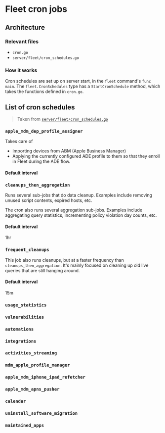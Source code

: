 # Fleet cron jobs

## Architecture

### Relevant files

- `cron.go`
- `server/fleet/cron_schedules.go`

### How it works

Cron schedules are set up on server start, in the `fleet` command's `func main`. The
`fleet.CronSchedules` type has a `StartCronSchedule` method, which takes the functions defined in `cron.go`.

## List of cron schedules

> Taken from [`server/fleet/cron_schedules.go`](https://github.com/fleetdm/fleet/blob/main/server/fleet/cron_schedules.go#L14)

###	`apple_mdm_dep_profile_assigner`
Takes care of 
- Importing devices from ABM (Apple Business Manager)
- Applying the currently configured ADE profile to them so that they enroll in Fleet during the ADE
  flow.

#### Default interval

###	`cleanups_then_aggregation`
Runs several sub-jobs that do data cleanup. Examples include removing unused script contents,
expired hosts, etc.

The cron also runs several aggregation sub-jobs. Examples include aggregating query statistics,
incrementing policy violation day counts, etc.

#### Default interval
1hr

###	`frequent_cleanups`
This job also runs cleanups, but at a faster frequency than `cleanups_then_aggregation`. It's mainly
focused on cleaning up old live queries that are still hanging around. 

#### Default interval
15m

###	`usage_statistics`


###	`vulnerabilities`
###	`automations`
###	`integrations`
###	`activities_streaming`
###	`mdm_apple_profile_manager`
###	`apple_mdm_iphone_ipad_refetcher`
###	`apple_mdm_apns_pusher`
###	`calendar`
###	`uninstall_software_migration`
###	`maintained_apps`